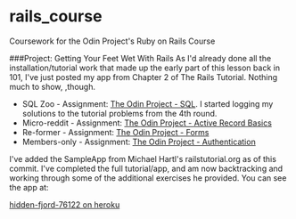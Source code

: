 # rails_course
Coursework for the Odin Project's Ruby on Rails Course

###Project: Getting Your Feet Wet With Rails
As I'd already done all the installation/tutorial work that made up the early part of this lesson back in 101, I've just posted my app from Chapter 2 of The Rails Tutorial. Nothing much to show, ,though.

* SQL Zoo - Assignment: [The Odin Project - SQL](http://www.theodinproject.com/ruby-on-rails/sql). I started logging my solutions to the tutorial problems from the 4th round.
* Micro-reddit - Assignment: [The Odin Project - Active Record Basics](http://www.theodinproject.com/ruby-on-rails/building-with-active-record)
* Re-former - Assignment: [The Odin Project - Forms](http://www.theodinproject.com/ruby-on-rails/forms)
* Members-only - Assignment: [The Odin Project - Authentication](http://www.theodinproject.com/ruby-on-rails/authentication)

I've added the SampleApp from Michael Hartl's railstutorial.org as of this commit. I've completed the full tutorial/app, and am now backtracking and working through some of the additional exercises he provided. You can see the app at:

[hidden-fjord-76122 on heroku](https://hidden-fjord-76122.herokuapp.com)
